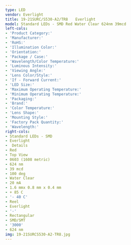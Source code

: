 ```yaml
---
type: LED
vendor: Everlight
title: 19-21SURC/S530-A2/TR8　　Everlight
model: Standard LEDs - SMD Red Water Clear 624nm 39mcd
left-cols:
- 'Product Category:'
- 'Manufacturer:'
- 'RoHS:'
- 'Illumination Color:'
- 'Orientation:'
- 'Package / Case:'
- 'Wavelength/Color Temperature:'
- 'Luminous Intensity:'
- 'Viewing Angle:'
- 'Lens Color/Style:'
- 'If - Forward Current:'
- 'LED Size:'
- 'Maximum Operating Temperature:'
- 'Minimum Operating Temperature:'
- 'Packaging:'
- 'Brand:'
- 'Color Temperature:'
- 'Lens Shape:'
- 'Mounting Style:'
- 'Factory Pack Quantity:'
- 'Wavelength:'
right-cols:
- Standard LEDs - SMD
- Everlight
-  Details
- Red
- Top View
- 0603 (1608 metric)
- 624 nm
- 39 mcd
- 100 deg
- Water Clear
- 20 mA
- 1.6 mmx 0.8 mm x 0.4 mm
- + 85 C
- '- 40 C'
- Reel
- Everlight
- '-'
- Rectangular
- SMD/SMT
- '3000'
- 624 nm
img: 19-21SURCS530-A2-TR8.jpg
---
```


